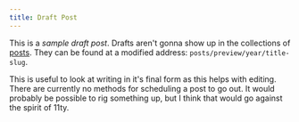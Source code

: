 ```yaml
---
title: Draft Post
---
```

This is a *sample draft post*. Drafts aren't gonna show up in the collections of [posts](/posts/). They can be found at a modified address: `posts/preview/year/title-slug`.

This is useful to look at writing in it's final form as this helps with editing. There are currently no methods for scheduling a post to go out. It would probably be possible to rig something up, but I think that would go against the spirit of 11ty.
